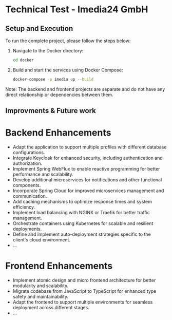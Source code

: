 # Technical Test - Imedia24 GmbH

## Setup and Execution

To run the complete project, please follow the steps below:

1. Navigate to the Docker directory:
   ```bash
   cd docker
2. Build and start the services using Docker Compose:
    ```bash
   docker-compose -p imedia up --build
   
Note:
The backend and frontend projects are separate and do not have any direct relationship or dependencies between them.

## Improvments & Future work
# Backend Enhancements
- Adapt the application to support multiple profiles with different database configurations.
- Integrate Keycloak for enhanced security, including authentication and authorization.
- Implement Spring WebFlux to enable reactive programming for better performance and scalability.
- Develop additional microservices for notifications and other functional components.
- Incorporate Spring Cloud for improved microservices management and communication.
- Add caching mechanisms to optimize response times and system efficiency.
- Implement load balancing with NGINX or Traefik for better traffic management.
- Orchestrate containers using Kubernetes for scalable and resilient deployments.
- Define and implement auto-deployment strategies specific to the client's cloud environment.
- ...

# Frontend Enhancements
- Implement atomic design and micro frontend architecture for better modularity and scalability.
- Migrate codebase from JavaScript to TypeScript for enhanced type safety and maintainability.
- Adapt the frontend to support multiple environments for seamless deployment across different stages.
- ...

